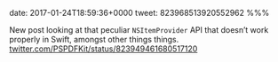 date: 2017-01-24T18:59:36+0000
tweet: 823968513920552962
%%%

New post looking at that peculiar `NSItemProvider` API that doesn’t work properly in Swift, amongst other things things. [twitter.com/PSPDFKit/status/823949461680517120](https://twitter.com/PSPDFKit/status/823949461680517120)

